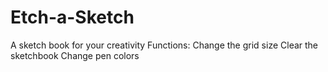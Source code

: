# Etch-a-Sketch
A sketch book for your creativity
Functions:
Change the grid size
Clear the sketchbook
Change pen colors
